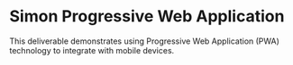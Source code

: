 # Simon Progressive Web Application

This deliverable demonstrates using Progressive Web Application (PWA) technology to integrate with mobile devices.
